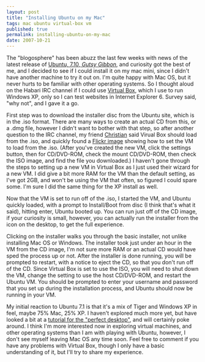 ```yaml
---
layout: post
title: "Installing Ubuntu on my Mac"
tags: mac ubuntu virtual-box vm
published: true
permalink: installing-ubuntu-on-my-mac
date: 2007-10-21
---
```


<a href="/user/images/3_operating_systems.jpg"><img class="right" src="/user/images/3_operating_systems_sm.jpg" alt=""></a>The "blogosphere" has been abuzz the last few weeks with news of the latest release of <a href="http://www.ubuntu.com/">Ubuntu, 7.10, <em>Gutsy Gibbon</em></a>, and curiosity got the best of me, and I decided to see if I could install it on my mac mini, since I didn't have another machine to try it out on.  I'm quite happy with Mac OS, but it never hurts to be familiar with other operating systems.  So I thought aloud on the Habari IRC channel if I could use <a href="http://www.virtualbox.org/">Virtual Box</a>, which I use to run Windows XP, only so I can test websites in Internet Explorer 6.  Survey said, "why not", and I gave it a go.
<!-- more -->
First step was to download the installer disc from the Ubuntu site, which is in the .iso format.  There are many ways to create an actual CD from this, or a .dmg file, however I didn't want to bother with that step, so after another question to the IRC channel, my friend <a href="http://h0bbel.p0ggel.org">Christian</a> said Virual Box should load from the .iso, and quickly found a <a href="http://www.flickr.com/photos/vincentt/416553085/">Flickr image</a> showing how to set the VM to load from the .iso. (After you've created the new VM, click the settings button, then for CD/DVD-ROM, check the mount CD/DVD-ROM, then check the ISO image, and find the file you downloaded.)  I haven't gone through the steps to setting up a new VM in Virtual Box as I just used their wizard for a new VM.  I did give a bit more RAM for the VM than the default setting, as I've got 2GB, and won't be using the VM that often, so figured I could spare some. I'm sure I did the same thing for the XP install as well.

Now that the VM is set to run off of the .iso, I started the VM, and Ubuntu quickly loaded, with a prompt to Install/Boot from disc (I think that's what it said), hitting enter, Ubuntu booted up.  You can run just off of the CD image, if your curiosity is small, however, you can actually run the installer from the icon on the desktop, to get the full experience.

Clicking on the installer walks you through the basic installer, not unlike installing Mac OS or Windows.  The installer took just under an hour in the VM from the CD image, I'm not sure more RAM or an actual CD would have sped the process up or not.  After the installer is done running, you will be prompted to restart, with a notice to eject the CD, so that you don't run off of the CD.  Since Virtual Box is set to use the ISO, you will need to shut down the VM, change the setting to use the host CD/DVD-ROM, and restart the Ubuntu VM.  You should be prompted to enter your username and password that you set up during the installation process, and Ubuntu should now be running in your VM.

My initial reaction to Ubuntu 7.1 is that it's a mix of Tiger and Windows XP in feel, maybe 75% Mac, 25% XP.  I haven't explored much more yet, but have looked a bit at a <a href="http://www.howtoforge.com/the_perfect_desktop_ubuntu_gutsy_gibbon">tutorial for the "perfect desktop"</a>, and will certainly poke around.  I think I'm more interested now in exploring virtual machines, and other operating systems than I am with playing with Ubuntu, however, I don't see myself leaving Mac OS any time soon.    Feel free to comment if you have any problems with Virtual Box, though I only have a basic understanding of it, but I'll try to share my experience.
